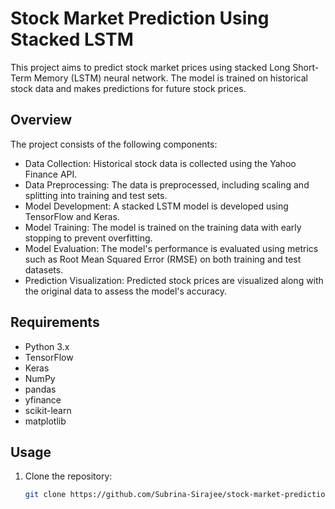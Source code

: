 # Stock Market Prediction Using Stacked LSTM

This project aims to predict stock market prices using stacked Long Short-Term Memory (LSTM) neural network. The model is trained on historical stock data and makes predictions for future stock prices.

## Overview

The project consists of the following components:

- Data Collection: Historical stock data is collected using the Yahoo Finance API.
- Data Preprocessing: The data is preprocessed, including scaling and splitting into training and test sets.
- Model Development: A stacked LSTM model is developed using TensorFlow and Keras.
- Model Training: The model is trained on the training data with early stopping to prevent overfitting.
- Model Evaluation: The model's performance is evaluated using metrics such as Root Mean Squared Error (RMSE) on both training and test datasets.
- Prediction Visualization: Predicted stock prices are visualized along with the original data to assess the model's accuracy.

## Requirements

- Python 3.x
- TensorFlow
- Keras
- NumPy
- pandas
- yfinance
- scikit-learn
- matplotlib

## Usage

1. Clone the repository:

   ```bash
   git clone https://github.com/Subrina-Sirajee/stock-market-prediction.git
